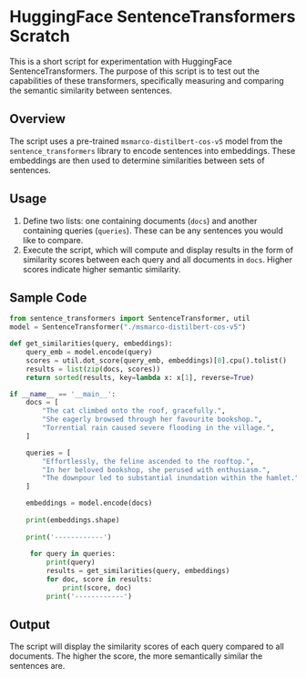 # HuggingFace SentenceTransformers Scratch

This is a short script for experimentation with HuggingFace SentenceTransformers. The purpose of this script is to test out the capabilities of these transformers, specifically measuring and comparing the semantic similarity between sentences.

## Overview

The script uses a pre-trained `msmarco-distilbert-cos-v5` model from the `sentence_transformers` library to encode sentences into embeddings. These embeddings are then used to determine similarities between sets of sentences.

## Usage

1. Define two lists: one containing documents (`docs`) and another containing queries (`queries`). These can be any sentences you would like to compare.
2. Execute the script, which will compute and display results in the form of similarity scores between each query and all documents in `docs`. Higher scores indicate higher semantic similarity.

## Sample Code

```python
from sentence_transformers import SentenceTransformer, util
model = SentenceTransformer("./msmarco-distilbert-cos-v5")

def get_similarities(query, embeddings):
    query_emb = model.encode(query)
    scores = util.dot_score(query_emb, embeddings)[0].cpu().tolist()
    results = list(zip(docs, scores))
    return sorted(results, key=lambda x: x[1], reverse=True)

if __name__ == '__main__':
    docs = [
        "The cat climbed onto the roof, gracefully.",
        "She eagerly browsed through her favourite bookshop.",
        "Torrential rain caused severe flooding in the village.",
    ]

    queries = [
        "Effortlessly, the feline ascended to the rooftop.",
        "In her beloved bookshop, she perused with enthusiasm.",
        "The downpour led to substantial inundation within the hamlet.",
    ]

    embeddings = model.encode(docs)
    
    print(embeddings.shape)
    
    print('------------')
    
     for query in queries:
         print(query)
         results = get_similarities(query, embeddings)
         for doc, score in results:
             print(score, doc)
         print('------------')
```

## Output

The script will display the similarity scores of each query compared to all documents. The higher the score, the more semantically similar the sentences are.
